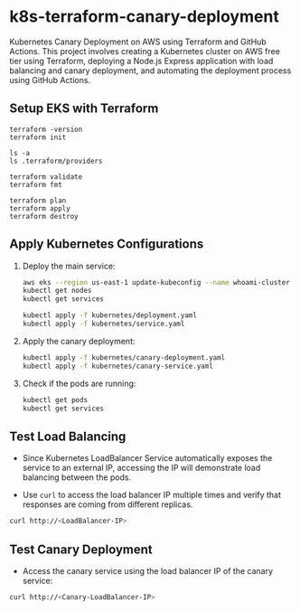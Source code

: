 # k8s-terraform-canary-deployment
Kubernetes Canary Deployment on AWS using Terraform and GitHub Actions. This project involves creating a Kubernetes cluster on AWS free tier using Terraform, deploying a Node.js Express application with load balancing and canary deployment, and automating the deployment process using GitHub Actions.


## Setup EKS with Terraform
```
terraform -version
terraform init

ls -a
ls .terraform/providers

terraform validate
terraform fmt

terraform plan
terraform apply
terraform destroy
```


## Apply Kubernetes Configurations
1. Deploy the main service:
   ```bash
   aws eks --region us-east-1 update-kubeconfig --name whoami-cluster
   kubectl get nodes
   kubectl get services

   kubectl apply -f kubernetes/deployment.yaml
   kubectl apply -f kubernetes/service.yaml
   ```

2. Apply the canary deployment:
   ```bash
   kubectl apply -f kubernetes/canary-deployment.yaml
   kubectl apply -f kubernetes/canary-service.yaml
   ```

3. Check if the pods are running:
   ```bash
   kubectl get pods
   kubectl get services
   ```


## Test Load Balancing
- Since Kubernetes LoadBalancer Service automatically exposes the service to an external IP, accessing the IP will demonstrate load balancing between the pods.

- Use `curl` to access the load balancer IP multiple times and verify that responses are coming from different replicas.

```bash
curl http://<LoadBalancer-IP>
```


## Test Canary Deployment
- Access the canary service using the load balancer IP of the canary service:
```bash
curl http://<Canary-LoadBalancer-IP>
```
